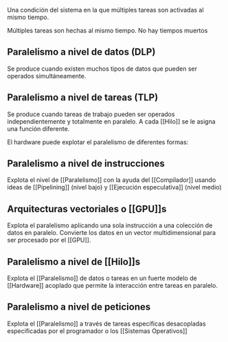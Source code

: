Una condición del sistema en la que múltiples tareas son activadas al mismo tiempo.

Múltiples tareas son hechas al mismo tiempo. No hay tiempos muertos

## Paralelismo a nivel de datos (DLP)
Se produce cuando existen muchos tipos de datos que pueden ser operados simultáneamente. 

## Paralelismo a nivel de tareas (TLP)
Se produce cuando tareas de trabajo pueden ser operados independientemente y totalmente en paralelo. A cada [[Hilo]] se le asigna una función diferente.


El hardware puede explotar el paralelismo de diferentes formas:

## Paralelismo a nivel de instrucciones
Explota el nivel de [[Paralelismo]] con la ayuda del [[Compilador]] usando ideas de [[Pipelining]] (nivel bajo) y [[Ejecución especulativa]] (nivel medio)

## Arquitecturas vectoriales o [[GPU]]s
Explota el paralelismo aplicando una sola instrucción a una colección de datos en paralelo. Convierte los datos en un vector multidimensional para ser procesado por el [[GPU]].

## Paralelismo a nivel de [[Hilo]]s
Explota el [[Paralelismo]] de datos o tareas en un fuerte modelo de [[Hardware]] acoplado que permite la interacción entre tareas en paralelo. 

## Paralelismo a nivel de peticiones
Explota el [[Paralelismo]] a través de tareas específicas desacopladas especificadas por el programador o los [[Sistemas Operativos]]